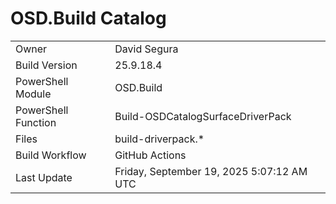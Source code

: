 ﻿# OSD.Build Catalog

| | |
|-|-|
| Owner | David Segura |
| Build Version | 25.9.18.4 |
| PowerShell Module | OSD.Build |
| PowerShell Function | Build-OSDCatalogSurfaceDriverPack |
| Files | build-driverpack.* |
| Build Workflow | GitHub Actions |
| Last Update | Friday, September 19, 2025 5:07:12 AM UTC |
